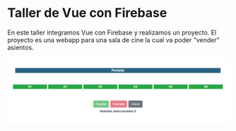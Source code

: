 # Taller de Vue con Firebase

En este taller integramos Vue con Firebase y realizamos un proyecto.
El proyecto es una webapp para una sala de cine la cual va poder "vender" asientos.

![Página principal](public/page.PNG)
